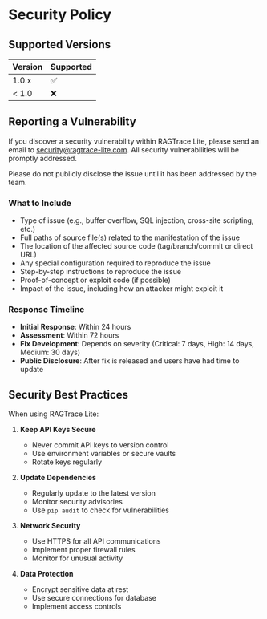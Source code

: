 # Security Policy

## Supported Versions

| Version | Supported          |
| ------- | ------------------ |
| 1.0.x   | :white_check_mark: |
| < 1.0   | :x:                |

## Reporting a Vulnerability

If you discover a security vulnerability within RAGTrace Lite, please send an email to security@ragtrace-lite.com. All security vulnerabilities will be promptly addressed.

Please do not publicly disclose the issue until it has been addressed by the team.

### What to Include

- Type of issue (e.g., buffer overflow, SQL injection, cross-site scripting, etc.)
- Full paths of source file(s) related to the manifestation of the issue
- The location of the affected source code (tag/branch/commit or direct URL)
- Any special configuration required to reproduce the issue
- Step-by-step instructions to reproduce the issue
- Proof-of-concept or exploit code (if possible)
- Impact of the issue, including how an attacker might exploit it

### Response Timeline

- **Initial Response**: Within 24 hours
- **Assessment**: Within 72 hours
- **Fix Development**: Depends on severity (Critical: 7 days, High: 14 days, Medium: 30 days)
- **Public Disclosure**: After fix is released and users have had time to update

## Security Best Practices

When using RAGTrace Lite:

1. **Keep API Keys Secure**
   - Never commit API keys to version control
   - Use environment variables or secure vaults
   - Rotate keys regularly

2. **Update Dependencies**
   - Regularly update to the latest version
   - Monitor security advisories
   - Use `pip audit` to check for vulnerabilities

3. **Network Security**
   - Use HTTPS for all API communications
   - Implement proper firewall rules
   - Monitor for unusual activity

4. **Data Protection**
   - Encrypt sensitive data at rest
   - Use secure connections for database
   - Implement access controls
